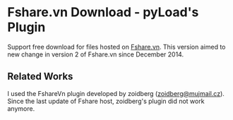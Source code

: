 # Fshare.vn Download - pyLoad's Plugin

Support free download for files hosted on [Fshare.vn](http://www.fshare.vn). This version aimed to 
new change in version 2 of Fshare.vn since December 2014.

## Related Works
 
I used the FshareVn plugin developed by zoidberg (zoidberg@mujmail.cz). Since
the last update of Fshare host, zoidberg's plugin did not work anymore.




